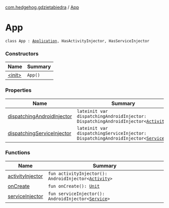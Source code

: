 [com.hedgehog.gdzietabiedra](../index.md) / [App](./index.md)

# App

`class App : `[`Application`](https://developer.android.com/reference/android/app/Application.html)`, HasActivityInjector, HasServiceInjector`

### Constructors

| Name | Summary |
|---|---|
| [&lt;init&gt;](-init-.md) | `App()` |

### Properties

| Name | Summary |
|---|---|
| [dispatchingAndroidInjector](dispatching-android-injector.md) | `lateinit var dispatchingAndroidInjector: DispatchingAndroidInjector<`[`Activity`](https://developer.android.com/reference/android/app/Activity.html)`>` |
| [dispatchingServiceInjector](dispatching-service-injector.md) | `lateinit var dispatchingServiceInjector: DispatchingAndroidInjector<`[`Service`](https://developer.android.com/reference/android/app/Service.html)`>` |

### Functions

| Name | Summary |
|---|---|
| [activityInjector](activity-injector.md) | `fun activityInjector(): AndroidInjector<`[`Activity`](https://developer.android.com/reference/android/app/Activity.html)`>` |
| [onCreate](on-create.md) | `fun onCreate(): `[`Unit`](https://kotlinlang.org/api/latest/jvm/stdlib/kotlin/-unit/index.html) |
| [serviceInjector](service-injector.md) | `fun serviceInjector(): AndroidInjector<`[`Service`](https://developer.android.com/reference/android/app/Service.html)`>` |
